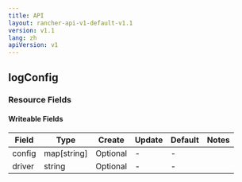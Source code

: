 ```yaml
---
title: API
layout: rancher-api-v1-default-v1.1
version: v1.1
lang: zh
apiVersion: v1
---
```


## logConfig



### Resource Fields

#### Writeable Fields

Field | Type | Create | Update | Default | Notes
---|---|---|---|---|---
config | map[string] | Optional | - | - | 
driver | string | Optional | - | - | 



<br>
